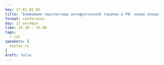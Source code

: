 ```yaml
---
key: 17_R1_02_05
title: 'Ближайшие перспективы антифунгальной терапии в РФ: новые лекарственные формы и новые препараты'
format: conference
day: 17 октября
time: 14.30 – 15.00
tags:
  - iot
speakers: [
  kozlov_rs
]
draft: false
---
```

